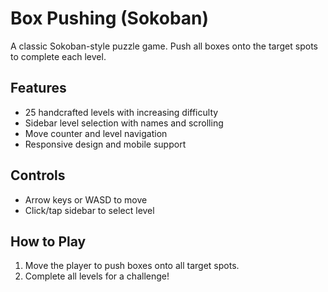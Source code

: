 # Box Pushing (Sokoban)

A classic Sokoban-style puzzle game. Push all boxes onto the target spots to complete each level.

## Features
- 25 handcrafted levels with increasing difficulty
- Sidebar level selection with names and scrolling
- Move counter and level navigation
- Responsive design and mobile support

## Controls
- Arrow keys or WASD to move
- Click/tap sidebar to select level

## How to Play
1. Move the player to push boxes onto all target spots.
2. Complete all levels for a challenge!
